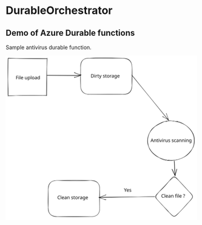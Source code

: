 # DurableOrchestrator

## Demo of Azure Durable functions

Sample antivirus durable function.

![alt text](https://github.com/januszj/DurableOrchestrator/blob/master/demo-picture.svg?raw=true)
